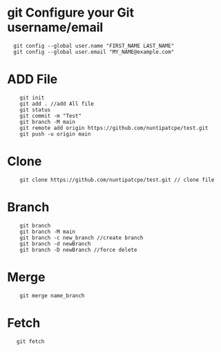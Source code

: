 # git Configure your Git username/email
```
  git config --global user.name "FIRST_NAME LAST_NAME"
  git config --global user.email "MY_NAME@example.com"
```

# ADD File
```
    git init
    git add . //add All file 
    git status
    git commit -m "Test" 
    git branch -M main
    git remote add origin https://github.com/nuntipatcpe/test.git
    git push -u origin main
```
# Clone
```
    git clone https://github.com/nuntipatcpe/test.git // clone file 
```
# Branch
```
    git branch
    git branch -M main 
    git branch -c new_branch //create branch
    git branch -d newBranch 
    git branch -D newBranch //force delete
```
# Merge
```
    git merge name_branch
```
# Fetch
```
   git fetch
```

